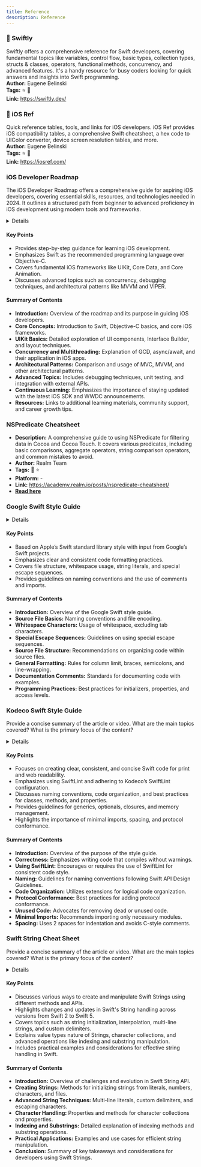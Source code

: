 ```yaml
---
title: Reference
description: Reference
---
```

### 📄 Swiftly

Swiftly offers a comprehensive reference for Swift developers, covering fundamental topics like variables, control flow, basic types, collection types, structs & classes, operators, functional methods, concurrency, and advanced features. It's a handy resource for busy coders looking for quick answers and insights into Swift programming.  
**Author:** Eugene Belinski  
**Tags:** ⭐ 🚀  
**Link:** https://swiftly.dev/  
<LinkCard title="Visit Swiftly" href="https://swiftly.dev/" />

### 📄 iOS Ref

Quick reference tables, tools, and links for iOS developers. iOS Ref provides iOS compatibility tables, a comprehensive Swift cheatsheet, a hex code to UIColor converter, device screen resolution tables, and more.  
**Author:** Eugene Belinski  
**Tags:** ⭐ 🔄  
**Link:** https://iosref.com/  
<LinkCard title="Visit iOS Ref" href="https://iosref.com/" />

### iOS Developer Roadmap
The iOS Developer Roadmap offers a comprehensive guide for aspiring iOS developers, covering essential skills, resources, and technologies needed in 2024. It outlines a structured path from beginner to advanced proficiency in iOS development using modern tools and frameworks.

<details>
**URL:** https://roadmap.sh/ios
**Published:** 2024
**Last Updated:** N/A
**Authors:** `Dennis` (initial publication), `Community contributions`  
**Tags:** 
`iOS development`, `developer roadmap`, `Swift`, `Objective-C`, `Xcode`, `UIKit`, `Concurrency`, `Core Data`
</details>

#### Key Points
- Provides step-by-step guidance for learning iOS development.
- Emphasizes Swift as the recommended programming language over Objective-C.
- Covers fundamental iOS frameworks like UIKit, Core Data, and Core Animation.
- Discusses advanced topics such as concurrency, debugging techniques, and architectural patterns like MVVM and VIPER.

#### Summary of Contents
- **Introduction:** Overview of the roadmap and its purpose in guiding iOS developers.
- **Core Concepts:** Introduction to Swift, Objective-C basics, and core iOS frameworks.
- **UIKit Basics:** Detailed exploration of UI components, Interface Builder, and layout techniques.
- **Concurrency and Multithreading:** Explanation of GCD, async/await, and their application in iOS apps.
- **Architectural Patterns:** Comparison and usage of MVC, MVVM, and other architectural patterns.
- **Advanced Topics:** Includes debugging techniques, unit testing, and integration with external APIs.
- **Continuous Learning:** Emphasizes the importance of staying updated with the latest iOS SDK and WWDC announcements.
- **Resources:** Links to additional learning materials, community support, and career growth tips.

<LinkCard title="Visit Roadmap.sh" href="(https://roadmap.sh/ios" />

### NSPredicate Cheatsheet
- **Description:** A comprehensive guide to using NSPredicate for filtering data in Cocoa and Cocoa Touch. It covers various predicates, including basic comparisons, aggregate operators, string comparison operators, and common mistakes to avoid.
- **Author:** Realm Team
- **Tags:** 📅 ⭐
- **Platform:** -
- **Link:** https://academy.realm.io/posts/nspredicate-cheatsheet/
- [**Read here**](https://academy.realm.io/posts/nspredicate-cheatsheet/)

### Google Swift Style Guide

<details>
**URL:** [Google Swift Style Guide](https://google.github.io/swift/#special-escape-sequences)

**Published:** Not specified  
**Last Updated:** Not specified

**Authors:** Google Swift Team

**Tags:**  
`Swift`, `Style Guide`, `Coding Standards`
</details>

#### Key Points
- Based on Apple’s Swift standard library style with input from Google’s Swift projects.
- Emphasizes clear and consistent code formatting practices.
- Covers file structure, whitespace usage, string literals, and special escape sequences.
- Provides guidelines on naming conventions and the use of comments and imports.

#### Summary of Contents
- **Introduction:** Overview of the Google Swift style guide.
- **Source File Basics:** Naming conventions and file encoding.
- **Whitespace Characters:** Usage of whitespace, excluding tab characters.
- **Special Escape Sequences:** Guidelines on using special escape sequences.
- **Source File Structure:** Recommendations on organizing code within source files.
- **General Formatting:** Rules for column limit, braces, semicolons, and line-wrapping.
- **Documentation Comments:** Standards for documenting code with examples.
- **Programming Practices:** Best practices for initializers, properties, and access levels.

<LinkCard title="Read Full Article" href="https://google.github.io/swift/#special-escape-sequences" />

### Kodeco Swift Style Guide

Provide a concise summary of the article or video. What are the main topics covered? What is the primary focus of the content?

<details>
**URL:** [https://github.com/kodecocodes/swift-style-guide](https://github.com/kodecocodes/swift-style-guide)

**Published:** Not specified  
**Last Updated:** Updated for Swift 5

**Authors:**  
- Greg Heo
- Ray Fix
- Robb Critz
- Colin Eberhardt
- Samuel DeVore
- and others

**Tags:**  
`Swift`, `iOS Development`, `Style Guide`, `Best Practices`

</details>

#### Key Points
- Focuses on creating clear, consistent, and concise Swift code for print and web readability.
- Emphasizes using SwiftLint and adhering to Kodeco’s SwiftLint configuration.
- Discusses naming conventions, code organization, and best practices for classes, methods, and properties.
- Provides guidelines for generics, optionals, closures, and memory management.
- Highlights the importance of minimal imports, spacing, and protocol conformance.

#### Summary of Contents
- **Introduction:** Overview of the purpose of the style guide.
- **Correctness:** Emphasizes writing code that compiles without warnings.
- **Using SwiftLint:** Encourages or requires the use of SwiftLint for consistent code style.
- **Naming:** Guidelines for naming conventions following Swift API Design Guidelines.
- **Code Organization:** Utilizes extensions for logical code organization.
- **Protocol Conformance:** Best practices for adding protocol conformance.
- **Unused Code:** Advocates for removing dead or unused code.
- **Minimal Imports:** Recommends importing only necessary modules.
- **Spacing:** Uses 2 spaces for indentation and avoids C-style comments.

<LinkCard title="Read Full Article" href="https://github.com/kodecocodes/swift-style-guide" />

### Swift String Cheat Sheet
Provide a concise summary of the article or video. What are the main topics covered? What is the primary focus of the content?

<details>
**URL:** [Swift String Cheat Sheet](https://useyourloaf.com/blog/swift-string-cheat-sheet/)

**Published:** Dec 14, 2015  
**Last Updated:** Nov 10, 2022

**Authors:** `Unknown`

**Tags:**  
`Swift`, `String Manipulation`, `Swift 2`, `Swift 3`, `Swift 4`, `Swift 5`
</details>

#### Key Points
- Discusses various ways to create and manipulate Swift Strings using different methods and APIs.
- Highlights changes and updates in Swift's String handling across versions from Swift 2 to Swift 5.
- Covers topics such as string initialization, interpolation, multi-line strings, and custom delimiters.
- Explains value types nature of Strings, character collections, and advanced operations like indexing and substring manipulation.
- Includes practical examples and considerations for effective string handling in Swift.

#### Summary of Contents
- **Introduction:** Overview of challenges and evolution in Swift String API.
- **Creating Strings:** Methods for initializing strings from literals, numbers, characters, and files.
- **Advanced String Techniques:** Multi-line literals, custom delimiters, and escaping characters.
- **Character Handling:** Properties and methods for character collections and properties.
- **Indexing and Substrings:** Detailed explanation of indexing methods and substring operations.
- **Practical Applications:** Examples and use cases for efficient string manipulation.
- **Conclusion:** Summary of key takeaways and considerations for developers using Swift Strings.

<LinkCard title="Read Full Article" href="https://useyourloaf.com/blog/swift-string-cheat-sheet/" />
